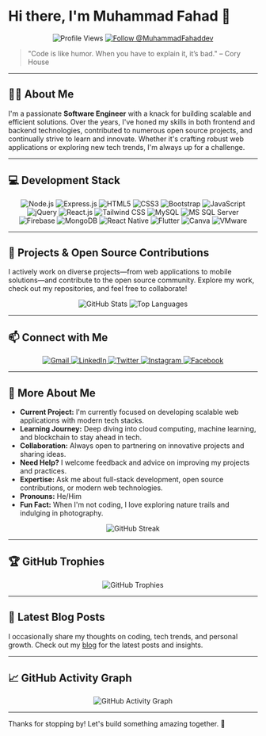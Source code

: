 # Hi there, I'm Muhammad Fahad 👋

<div align="center">
  <!-- Profile Views & Follow Badge -->
  <img src="https://komarev.com/ghpvc/?username=MuhammadFahaddev&color=blue" alt="Profile Views" />
  <a href="https://github.com/MuhammadFahaddev">
    <img src="https://img.shields.io/github/followers/MuhammadFahaddev?label=Follow&style=social" alt="Follow @MuhammadFahaddev" />
  </a>
</div>

> "Code is like humor. When you have to explain it, it’s bad." – Cory House

---

## 👨‍💻 About Me

I'm a passionate **Software Engineer** with a knack for building scalable and efficient solutions. Over the years, I've honed my skills in both frontend and backend technologies, contributed to numerous open source projects, and continually strive to learn and innovate. Whether it's crafting robust web applications or exploring new tech trends, I'm always up for a challenge.

---

## 💻 Development Stack

<div align="center">
  <!-- Backend -->
  <img src="https://img.shields.io/badge/Node.js-43853D?style=for-the-badge&logo=node.js&logoColor=white" alt="Node.js" />
  <img src="https://img.shields.io/badge/Express.js-404D59?style=for-the-badge" alt="Express.js" />

  <!-- Web -->
  <img src="https://img.shields.io/badge/HTML5-E34F26?style=for-the-badge&logo=html5&logoColor=white" alt="HTML5" />
  <img src="https://img.shields.io/badge/CSS3-1572B6?style=for-the-badge&logo=css3&logoColor=white" alt="CSS3" />
  <img src="https://img.shields.io/badge/Bootstrap-7952B3?style=for-the-badge&logo=bootstrap&logoColor=white" alt="Bootstrap" />
  <img src="https://img.shields.io/badge/JavaScript-F7DF1E?style=for-the-badge&logo=javascript&logoColor=black" alt="JavaScript" />
  <img src="https://img.shields.io/badge/jQuery-0769AD?style=for-the-badge&logo=jquery&logoColor=white" alt="jQuery" />
  <img src="https://img.shields.io/badge/React.js-61DAFB?style=for-the-badge&logo=react&logoColor=black" alt="React.js" />
  <img src="https://img.shields.io/badge/TailwindCSS-38B2AC?style=for-the-badge&logo=tailwind-css&logoColor=white" alt="Tailwind CSS" />

  <!-- Databases -->
  <img src="https://img.shields.io/badge/MySQL-4479A1?style=for-the-badge&logo=mysql&logoColor=white" alt="MySQL" />
  <img src="https://img.shields.io/badge/MS%20SQL%20Server-CC2927?style=for-the-badge&logo=microsoft%20sql%20server&logoColor=white" alt="MS SQL Server" />
  <img src="https://img.shields.io/badge/Firebase-FFCA28?style=for-the-badge&logo=firebase&logoColor=black" alt="Firebase" />
  <img src="https://img.shields.io/badge/MongoDB-4EA94B?style=for-the-badge&logo=mongodb&logoColor=white" alt="MongoDB" />

  <!-- Mobile -->
  <img src="https://img.shields.io/badge/React%20Native-61DAFB?style=for-the-badge&logo=react&logoColor=black" alt="React Native" />
  <img src="https://img.shields.io/badge/Flutter-02569B?style=for-the-badge&logo=flutter&logoColor=white" alt="Flutter" />

  <!-- Design & Virtualization -->
  <img src="https://img.shields.io/badge/Canva-00C4CC?style=for-the-badge&logo=canva&logoColor=white" alt="Canva" />
  <img src="https://img.shields.io/badge/VMware-607078?style=for-the-badge&logo=vmware&logoColor=white" alt="VMware" />
</div>

---

## 🚀 Projects & Open Source Contributions

I actively work on diverse projects—from web applications to mobile solutions—and contribute to the open source community. Explore my work, check out my repositories, and feel free to collaborate!

<div align="center">
  <img src="https://github-readme-stats.vercel.app/api?username=MuhammadFahaddev&show_icons=true&theme=radical" alt="GitHub Stats" />
  <img src="https://github-readme-stats.vercel.app/api/top-langs/?username=MuhammadFahaddev&layout=compact&theme=radical" alt="Top Languages" />
</div>

---

## 📫 Connect with Me

<div align="center">
  <a href="mailto:muhammadfahad.dev@gmail.com">
    <img src="https://img.shields.io/badge/Gmail-D14836?style=for-the-badge&logo=gmail&logoColor=white" alt="Gmail">
  </a>
  <a href="https://www.linkedin.com/in/MuhammadFahaddev">
    <img src="https://img.shields.io/badge/LinkedIn-0077B5?style=for-the-badge&logo=linkedin&logoColor=white" alt="LinkedIn">
  </a>
  <a href="https://twitter.com/MuhammadFahaddev">
    <img src="https://img.shields.io/badge/Twitter-1DA1F2?style=for-the-badge&logo=twitter&logoColor=white" alt="Twitter">
  </a>
  <a href="https://www.instagram.com/fahadeon">
    <img src="https://img.shields.io/badge/Instagram-E4405F?style=for-the-badge&logo=instagram&logoColor=white" alt="Instagram">
  </a>
  <a href="https://www.facebook.com/MuhammadFahaddev">
    <img src="https://img.shields.io/badge/Facebook-1877F2?style=for-the-badge&logo=facebook&logoColor=white" alt="Facebook">
  </a>
</div>

---

## 🌟 More About Me

- **Current Project:** I'm currently focused on developing scalable web applications with modern tech stacks.
- **Learning Journey:** Deep diving into cloud computing, machine learning, and blockchain to stay ahead in tech.
- **Collaboration:** Always open to partnering on innovative projects and sharing ideas.
- **Need Help?** I welcome feedback and advice on improving my projects and practices.
- **Expertise:** Ask me about full-stack development, open source contributions, or modern web technologies.
- **Pronouns:** He/Him
- **Fun Fact:** When I'm not coding, I love exploring nature trails and indulging in photography.

<div align="center">
  <!-- GitHub Streak (Vercel Deployment) -->
  <img src="https://github-readme-streak-stats.vercel.app/?user=MuhammadFahaddev&theme=radical" alt="GitHub Streak" />
</div>

---

## 🏆 GitHub Trophies

<div align="center">
  <img src="https://github-profile-trophy.vercel.app/?username=MuhammadFahaddev&theme=radical" alt="GitHub Trophies" />
</div>

---

## 📝 Latest Blog Posts

I occasionally share my thoughts on coding, tech trends, and personal growth. Check out my [blog](https://yourbloglink.com) for the latest posts and insights.

---

## 📈 GitHub Activity Graph

<div align="center">
  <img src="https://github-readme-activity-graph.vercel.app/graph?username=MuhammadFahaddev&theme=react-dark" alt="GitHub Activity Graph" />
</div>

---

Thanks for stopping by! Let's build something amazing together. 🚀

